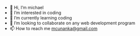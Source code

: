 - 👋 Hi, I’m michael      
- 👀 I’m interested in coding
- 🌱 I’m currently learning coding
- 💞️ I’m looking to collaborate on any web development program
- 📫 How to reach me mcunanka@gmail.com 

<!---
mcunanka/mcunanka is a ✨ special ✨ repository because its `README.md` (this file) appears on your GitHub profile.
You can click the Preview link to take a look at your changes.
--->
